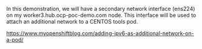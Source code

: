 In this demonstration, we will have a secondary network interface (ens224) on my worker3.hub.ocp-poc-demo.com node. This interface will be used to attach an additional network to a CENTOS tools pod.

https://www.myopenshiftblog.com/adding-ipv6-as-additional-network-on-a-pod/
